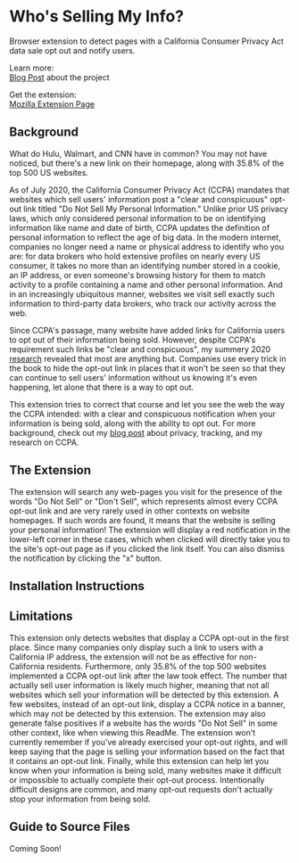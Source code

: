 # Who's Selling My Info?

Browser extension to detect pages with a California Consumer Privacy Act data sale opt out and notify users. 

Learn more:  
[Blog Post](https://oapostrophe.github.io/whos-selling-my-info/) about the project

Get the extension:  
[Mozilla Extension Page](https://addons.mozilla.org/en-US/developers/addon/who-s-selling-my-info/edit)

## Background

What do Hulu, Walmart, and CNN have in common? You may not have noticed, but there's a new link on their homepage, along with 35.8% of the top 500 US websites.

As of July 2020, the California Consumer Privacy Act (CCPA) mandates that websites which sell users' information post a "clear and conspicuous" opt-out link titled "Do Not Sell My Personal Information."  Unlike prior US privacy laws, which only considered personal information to be on identifying information like name and date of birth, CCPA updates the definition of personal information to reflect the age of big data.  In the modern internet, companies no longer need a name or physical address to identify who you are: for data brokers who hold extensive profiles on nearly every US consumer, it takes no more than an identifying number stored in a cookie, an IP address, or even someone's browsing history for them to match activity to a profile containing a name and other personal information.  And in an increasingly ubiquitous manner, websites we visit sell exactly such information to third-party data brokers, who track our activity across the web.

Since CCPA's passage, many website have added links for California users to opt out of their information being sold. However, despite CCPA's requirement such links be "clear and conspicuous", my summery 2020 [research](https://arxiv.org/abs/2009.07884) revealed that most are anything but. Companies use every trick in the book to hide the opt-out link in places that it won't be seen so that they can continue to sell users' information without us knowing it's even happening, let alone that there is a way to opt out.

This extension tries to correct that course and let you see the web the way the CCPA intended: with a clear and conspicuous notification when your information is being sold, along with the ability to opt out.  For more background, check out my [blog post](https://oapostrophe.github.io/ccpa-study/) about privacy, tracking, and my research on CCPA.

## The Extension

The extension will search any web-pages you visit for the presence of the words "Do Not Sell" or "Don't Sell", which represents almost every CCPA opt-out link and
are very rarely used in other contexts on website homepages. If such words are found, it means that the website is selling your personal information! The extension will display a red notification in the lower-left corner in these cases, which when clicked will directly take you to the site's opt-out page as if you clicked the link itself. You can also dismiss the notification by clicking the "x" button.

## Installation Instructions



## Limitations

This extension only detects websites that display a CCPA opt-out in the first place. Since many companies only display such a link to users with a California IP address, the extension will not be as effective for non-California residents. Furthermore, only 35.8% of the top 500 websites implemented a CCPA opt-out link after the law took effect. The number that actually sell user information is likely much higher, meaning that not all websites which sell your information will be detected by this extension. A few websites, instead of an opt-out link, display a CCPA notice in a banner, which may not be detected by this extension. The extension may also generate false positives if a website has the words "Do Not Sell" in some other context, like when viewing this ReadMe. The extension won't currently remember if you've already exercised your opt-out rights, and will keep saying that the page is selling your information based on the fact that it contains an opt-out link. Finally, while this extension can help let you know when your information is being sold, many websites make it difficult or impossible to actually complete their opt-out process. Intentionally difficult designs are common, and many opt-out requests don't actually stop your information from being sold.

## Guide to Source Files

Coming Soon!
